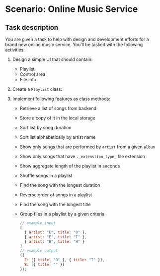 # Scenario: Online Music Service

## Task description

You are given a task to help with design and development efforts for a brand new online music service. You'll be tasked with the following activities:

1. Design a simple UI that should contain:

   * Playlist
   * Control area

   - File info

2. Create a `Playlist` class.

3. Implement following features as class methods:

   * Retrieve a list of songs from backend

   * Store a copy of it in the local storage

   * Sort list by song duration

   * Sort list alphabetically by artist name

   * Show only songs that are performed by `artist` from a given `album`

   * Show only songs that have `._extenstion_type_` file extension

   * Show aggregate length of the playlist in seconds

   * Shuffle songs in a playlist

   * Find the song with the longest duration

   * Reverse order of songs in a playlist

   * Find the song with the longest title

   * Group files in a playlist by a given criteria

     ```javascript
     // example input
     [
       { artist: "E", title: "O" },
       { artist: "E", title: "T" },
       { artist: "B", title: "H" }
     ]
     // example output
     ({
       E: [{ title: "O" }, { title: "T" }],
       B: [{ title: "" }]
     });
     ```